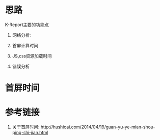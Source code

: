 # 思路

K-Report主要的功能点

1. 网络分析: 

  1. 首屏计算时间
  2. JS,css资源加载时间
2. 错误分析

# 首屏时间

# 参考链接

1. 关于首屏时间: http://hushicai.com/2014/04/19/guan-yu-ye-mian-shou-ping-shi-jian.html